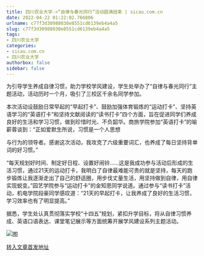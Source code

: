 ```yaml
---
title: 四川农业大学->“自律与春光同行”活动圆满结束 | sicau.com.cn
date: 2022-04-22 01:22:02.766806
urlname: c77f3d30988030e8551cd6139eb4a4a5
slug: c77f3d30988030e8551cd6139eb4a4a5
tags: 
- 四川农业大学
categories:
- sicau.com.cn
- 四川农业大学
authorbox: false
sidebar: false
---
```

为引导学生养成自律习惯，助力学校学风建设，学生处举办了“自律与春光同行”主题活动，活动历时一个月，吸引了三校区千余名同学参加。

本次活动设鼓励日常早起的“早起打卡”、鼓励加强体育锻炼的“运动打卡”、坚持英语学习的“英语打卡”和坚持文献阅读的“读书打卡”四个方面，旨在促进同学们养成良好的生活和学习习惯，做到珍惜时光、不负韶华。商旅学院参加“英语打卡”的喻薪蓉谈到：“正如爱默生所说，习惯是一个人思想
<!--more-->
与行为的领导者。感谢这次活动，我攻克了六级重要词汇，也养成了每日坚持背单词的好习惯。”

“每天规划好时间、制定好日程、设置好闹铃……这是我成功参与活动后形成的生活习惯，通过21天的运动打卡，我明白了自律最难能可贵的就是坚持，每天的跑步锻炼让我逐渐走出了自己的舒适圈，用步伐丈量生活，用坚持做到自律，用自律实现蜕变。”园艺学院参与“运动打卡”的金知恩同学说道。通过参与“读书打卡”活动，机电学院段豪同学感叹道：“21天的早起打卡，让我养成了良好的生活习惯，学习效率也有了明显提高。”

据悉，学生处认真贯彻落实学校“十四五”规划，紧扣升学目标，将从自律习惯养成、英语口语表达、课堂笔记展示等方面统筹开展学风建设系列主题活动。

![图](https://news.sicau.edu.cn/__local/7/66/2C/2EDD564518B34B95EA25974CDF9_F81B9211_362AF.jpg)

[转入文章首发地址](https://news.sicau.edu.cn/info/1078/67443.htm)